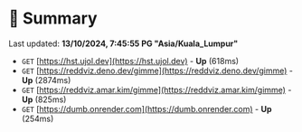 # 📖 Summary
Last updated: **13/10/2024, 7:45:55 PG "Asia/Kuala_Lumpur"**

- `GET` [https://hst.ujol.dev](https://hst.ujol.dev) - **Up** (618ms)
- `GET` [https://reddviz.deno.dev/gimme](https://reddviz.deno.dev/gimme) - **Up** (2874ms)
- `GET` [https://reddviz.amar.kim/gimme](https://reddviz.amar.kim/gimme) - **Up** (825ms)
- `GET` [https://dumb.onrender.com](https://dumb.onrender.com) - **Up** (254ms)
